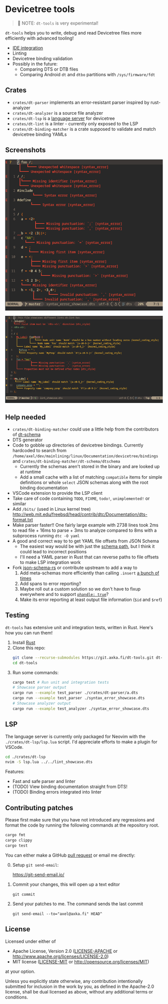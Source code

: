 # Devicetree tools

> 🚧 NOTE: `dt-tools` is very experimental!

`dt-tools` helps you to write, debug and read Devicetree files more efficiently with advanced tooling!

* [IDE integration](#lsp)
* Linting
* Devicetree binding validation
* Possibly in the future:
  * Comparing DTS or DTB files
  * Comparing Android `dt` and `dtbo` partitions with `/sys/firmware/fdt`

## Crates

* `crates/dt-parser` implements an error-resistant parser inspired by rust-analyzer
* `crates/dt-analyzer` is a source file analyzer
* `crates/dt-lsp` is a [language server](https://code.visualstudio.com/api/language-extensions/language-server-extension-guide#why-language-server) for devicetree
* `crates/dt-lint` is a linter - currently only exposed to the LSP
* `crates/dt-binding-matcher` is a crate supposed to validate and match devicetree binding YAMLs

## Screenshots

![Syntax error resiliency showcase in Neovim](screenshots/syntax_error_showcase.dts.png)

![Lint showcase in Neovim](screenshots/lint_showcase.dts.png)

## Help needed

* `crates/dt-binding-matcher` could use a little help from the contributors of [dt-schema](https://github.com/devicetree-org/dt-schema)
* DTS generator
* Code to gobble up directories of devicetree bindings. Currently hardcoded to search from
  `/home/axel/dev/mainlining/linux/Documentation/devicetree/bindings` and
  `crates/dt-binding-matcher/dt-schema/dtschema`
  * Currently the schemas aren't stored in the binary and are looked up at runtime
  * Add a small cache with a list of matching `compatible` items for simple definitions or whole `select` JSON schemas
    along with the root binding documentation
* VSCode extension to provide the LSP client
* Take care of code containing `TODO`, `FIXME`, `todo!`, `unimplemented!` or similar
* Add `/bits/` (used in Linux kernel tree) <http://web.mit.edu/freebsd/head/contrib/dtc/Documentation/dts-format.txt>
* Make parser faster!! One fairly large example with 2738 lines took 2ms to read file + 16ms to parse + 3ms to analyze compared to 8ms with a subprocess running `dtc -O yaml`
* A good and correct way to to get YAML file offsets from JSON Schema
  * The easiest way would be with just the [schema path](https://docs.rs/jsonschema/latest/jsonschema/error/struct.ValidationError.html#structfield.schema_path), but I think it could lead to incorrect positions
  * I'll need a YAML parser in Rust that can reverse paths to file offsets to make LSP integration work
* Fork [json-schema-rs](https://github.com/stranger6667/jsonschema-rs) or contribute upstream to add a way to
  1. Add meta-schemas more efficiently than calling `.insert` [a bunch of times](https://docs.rs/jsonschema/latest/src/jsonschema/compilation/options.rs.html#569)
  2. Add spans to error reporting?
  3. Maybe roll out a custom solution so we don't have to fixup everywhere and to support [`phandle: true`](https://github.com/devicetree-org/dt-schema/blob/5fdf9654d5069ef0ec430525d98cf3c04086405d/dtschema/schemas/types.yaml#L331)?
  4. Make its error reporting at least output file information (`$id` and `$ref`)

## Testing

`dt-tools` has extensive unit and integration tests, written in Rust. Here's how you can run them!

1. Install [Rust](https://www.rust-lang.org/learn/get-started)
2. Clone this repo:
   ```sh
   git clone --recurse-submodules https://git.axka.fi/dt-tools.git dt-tools
   cd dt-tools
   ```
3. Run some commands:
   ```sh
   cargo test # Run unit and integration tests
   # Showcase parser output
   cargo run --example test_parser ./crates/dt-parser/a.dts
   cargo run --example test_parser ./syntax_error_showcase.dts
   # Showcase analyzer output
   cargo run --example test_analyzer ./syntax_error_showcase.dts
   ```

## LSP

The language server is currently only packaged for Neovim with the `./crates/dt-lsp/lsp.lua` script. I'd appreciate efforts to make a plugin for VSCode.

```sh
cd ./crates/dt-lsp
nvim -S lsp.lua ../../lint_showcase.dts
```

Features:

* Fast and safe parser and linter
* (TODO) View binding documentation straight from DTS!
* (TODO) Binding errors integrated into linter

## Contributing patches

Please first make sure that you have not introduced any regressions and format the code by running the following commands at the repository root.
```sh
cargo fmt
cargo clippy
cargo test
```

You can either make a GitHub [pull request](https://github.com/axelkar/dt-tools/pulls) or email me directly:

0. Setup `git send-email`:

   <https://git-send-email.io/>

1. Commit your changes, this will open up a text editor

   `git commit`

2. Send your patches to me. The command sends the last commit

   `git send-email --to="axel@axka.fi" HEAD^`

## License

Licensed under either of

 * Apache License, Version 2.0
   ([LICENSE-APACHE](LICENSE-APACHE) or http://www.apache.org/licenses/LICENSE-2.0)
 * MIT license
   ([LICENSE-MIT](LICENSE-MIT) or http://opensource.org/licenses/MIT)

at your option.


Unless you explicitly state otherwise, any contribution intentionally submitted
for inclusion in the work by you, as defined in the Apache-2.0 license, shall be
dual licensed as above, without any additional terms or conditions.

